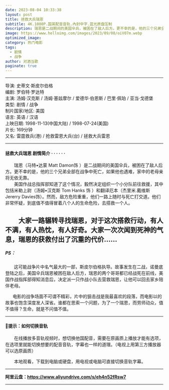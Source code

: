 ```yaml
---
date: 2023-08-04 10:33:38
layout: post
title: 拯救大兵瑞恩
subtitle: 4K.1080P.国英配音音轨.內封中字.蓝光原盘压制
description: 瑞恩是二战期间的美国伞兵，被困在了敌人后方。更不幸的是，他的三个兄弟全部在战争中死亡，如果他也遇难，家中的老母亲将无依无靠...
image: https://www.helloimg.com/images/2023/09/08/oiV07m.webp
optimized_image: 
category: 热门电影
tags:
  - 剧情
  - 战争
author: 对酒当歌
paginate: true
---
```


---

导演: 史蒂文·斯皮尔伯格  
编剧: 罗伯特·罗达特  
主演: 汤姆·汉克斯 / 汤姆·塞兹摩尔 / 爱德华·伯恩斯 / 巴里·佩珀 / 亚当·戈德堡  
类型: 剧情 / 战争  
制片国家/地区: 美国  
语言: 英语 / 汉语  
上映日期: 1998-11-13(中国大陆) / 1998-07-24(美国)  
片长: 169分钟  
又名: 雷霆救兵(港) / 抢救雷恩大兵(台) / 拯救大兵雷恩  

---

#### 拯救大兵瑞恩  剧情简介 · · · · · ·

　　瑞恩（马特•达蒙 Matt Damon饰 ）是二战期间的美国伞兵，被困在了敌人后方。更不幸的是，他的三个兄弟全部在战争中死亡，如果他也遇难，家中的老母亲将无依无靠。  
　　美国作战总指挥部知道了这个情况，毅然决定组织一个小分队前往救援，其中包括米勒上尉（汤姆•汉克斯 Tom Hanks 饰 ）和翻译厄本（杰里米.戴维斯 Jererry Davies饰）。然而，敌方危险重重，他们一路上随时与死亡打交道。他们非常怀疑，到底值不值得冒着八个人的生命危险，去搭救一个人。  

　　大家一路辗转寻找瑞恩，对于这次搭救行动，有人不满，有人热忱，有人好奇。大家一次次闻到死神的气息，瑞恩的获救付出了沉重的代价……  
---

##### PS：

       这可能战争片中名气最大的一部，斯皮尔伯格执导。故事发生在二战，诺曼底登陆之后，美国伞兵瑞恩被困在敌人后方，瑞恩的两个哥哥都已经战死在前线，美国作战指挥部得知消息后，决定派一只作战小队去营救瑞恩，让他可以回去家乡陪伴老母。


      电影的战争场面不可谓不精彩，片中的狙击战是我最喜欢的段落，而电影以的故事也饱含深度发人深省。谁都在思索一个问题，为了一个瑞恩，而劳师动众，值不值得？生命，就是不问值不值。

---

#### 🔔提示：如何切换音轨

　　在线播放多音轨视频时，想切换他国配音，需要在原画质上播放才能有选项，在选项里就能切换想要的配音音轨，字幕也一样的道理。（电视上用第三方播放器可以选原画质）

　　本地观看，下载到电脑或硬盘，用电视或电脑可直接切换音轨字幕。

---

**阿里云盘：<https://www.aliyundrive.com/s/eh4n52fRsw7>**

---
